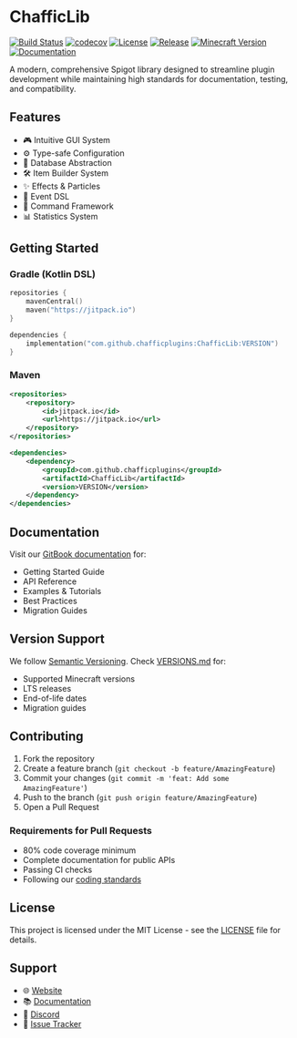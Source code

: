 # ChafficLib

[![Build Status](https://github.com/chafficplugins/ChafficLib/actions/workflows/build.yml/badge.svg)](https://github.com/chafficplugins/ChafficLib/actions/workflows/build.yml)
[![codecov](https://codecov.io/gh/chafficplugins/ChafficLib/branch/main/graph/badge.svg)](https://codecov.io/gh/chafficplugins/ChafficLib)
[![License](https://img.shields.io/github/license/chafficplugins/ChafficLib)](LICENSE)
[![Release](https://img.shields.io/github/v/release/chafficplugins/ChafficLib)](https://github.com/chafficplugins/ChafficLib/releases)
[![Minecraft Version](https://img.shields.io/badge/Minecraft-1.20--1.21-brightgreen.svg)](https://www.spigotmc.org/resources/chafficlib.XXXXX/)
[![Documentation](https://img.shields.io/badge/documentation-gitbook-blue.svg)](https://chafficplugins.gitbook.io/chafficlib/)

A modern, comprehensive Spigot library designed to streamline plugin development while maintaining high standards for documentation, testing, and compatibility.

## Features

- 🎮 Intuitive GUI System
- ⚙️ Type-safe Configuration
- 💾 Database Abstraction
- 🛠️ Item Builder System
- ✨ Effects & Particles
- 📝 Event DSL
- 🎯 Command Framework
- 📊 Statistics System

## Getting Started

### Gradle (Kotlin DSL)
```kotlin
repositories {
    mavenCentral()
    maven("https://jitpack.io")
}

dependencies {
    implementation("com.github.chafficplugins:ChafficLib:VERSION")
}
```

### Maven
```xml
<repositories>
    <repository>
        <id>jitpack.io</id>
        <url>https://jitpack.io</url>
    </repository>
</repositories>

<dependencies>
    <dependency>
        <groupId>com.github.chafficplugins</groupId>
        <artifactId>ChafficLib</artifactId>
        <version>VERSION</version>
    </dependency>
</dependencies>
```

## Documentation

Visit our [GitBook documentation](https://chafficplugins.gitbook.io/chafficlib/) for:
- Getting Started Guide
- API Reference
- Examples & Tutorials
- Best Practices
- Migration Guides

## Version Support

We follow [Semantic Versioning](https://semver.org/). Check [VERSIONS.md](VERSIONS.md) for:
- Supported Minecraft versions
- LTS releases
- End-of-life dates
- Migration guides

## Contributing

1. Fork the repository
2. Create a feature branch (`git checkout -b feature/AmazingFeature`)
3. Commit your changes (`git commit -m 'feat: Add some AmazingFeature'`)
4. Push to the branch (`git push origin feature/AmazingFeature`)
5. Open a Pull Request

### Requirements for Pull Requests
- 80% code coverage minimum
- Complete documentation for public APIs
- Passing CI checks
- Following our [coding standards](CONTRIBUTING.md)

## License

This project is licensed under the MIT License - see the [LICENSE](LICENSE) file for details.

## Support

- 🌐 [Website](https://felixbeinssen.net)
- 📚 [Documentation](https://chafficplugins.gitbook.io/chafficlib/)
- 💬 [Discord](https://discord.gg/XXXXX)
- 🐛 [Issue Tracker](https://github.com/chafficplugins/ChafficLib/issues)